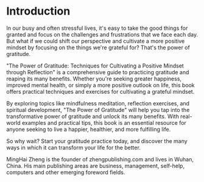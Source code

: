 # Introduction

In our busy and often stressful lives, it's easy to take the good things for granted and focus on the challenges and frustrations that we face each day. But what if we could shift our perspective and cultivate a more positive mindset by focusing on the things we're grateful for? That's the power of gratitude.

"The Power of Gratitude: Techniques for Cultivating a Positive Mindset through Reflection" is a comprehensive guide to practicing gratitude and reaping its many benefits. Whether you're seeking greater happiness, improved mental health, or simply a more positive outlook on life, this book offers practical techniques and exercises for cultivating a grateful mindset.

By exploring topics like mindfulness meditation, reflection exercises, and spiritual development, "The Power of Gratitude" will help you tap into the transformative power of gratitude and unlock its many benefits. With real-world examples and practical tips, this book is an essential resource for anyone seeking to live a happier, healthier, and more fulfilling life.

So why wait? Start your gratitude practice today, and discover the many ways in which it can transform your life for the better.

MingHai Zheng is the founder of zhengpublishing.com and lives in Wuhan, China. His main publishing areas are business, management, self-help, computers and other emerging foreword fields.
